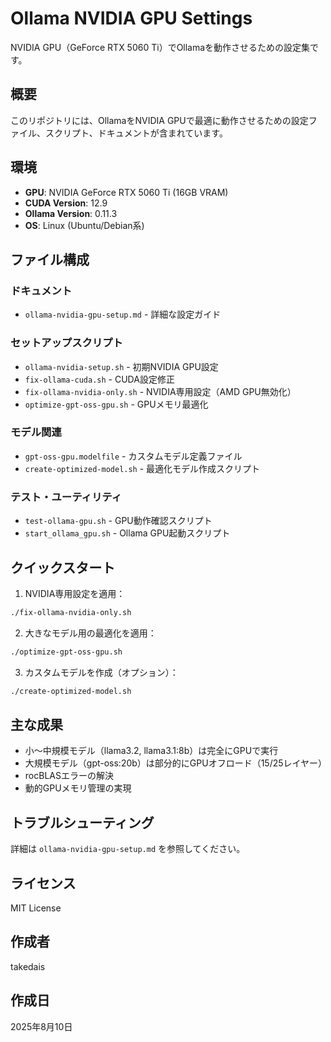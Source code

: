 # Ollama NVIDIA GPU Settings

NVIDIA GPU（GeForce RTX 5060 Ti）でOllamaを動作させるための設定集です。

## 概要

このリポジトリには、OllamaをNVIDIA GPUで最適に動作させるための設定ファイル、スクリプト、ドキュメントが含まれています。

## 環境

- **GPU**: NVIDIA GeForce RTX 5060 Ti (16GB VRAM)
- **CUDA Version**: 12.9
- **Ollama Version**: 0.11.3
- **OS**: Linux (Ubuntu/Debian系)

## ファイル構成

### ドキュメント
- `ollama-nvidia-gpu-setup.md` - 詳細な設定ガイド

### セットアップスクリプト
- `ollama-nvidia-setup.sh` - 初期NVIDIA GPU設定
- `fix-ollama-cuda.sh` - CUDA設定修正
- `fix-ollama-nvidia-only.sh` - NVIDIA専用設定（AMD GPU無効化）
- `optimize-gpt-oss-gpu.sh` - GPUメモリ最適化

### モデル関連
- `gpt-oss-gpu.modelfile` - カスタムモデル定義ファイル
- `create-optimized-model.sh` - 最適化モデル作成スクリプト

### テスト・ユーティリティ
- `test-ollama-gpu.sh` - GPU動作確認スクリプト
- `start_ollama_gpu.sh` - Ollama GPU起動スクリプト

## クイックスタート

1. NVIDIA専用設定を適用：
```bash
./fix-ollama-nvidia-only.sh
```

2. 大きなモデル用の最適化を適用：
```bash
./optimize-gpt-oss-gpu.sh
```

3. カスタムモデルを作成（オプション）：
```bash
./create-optimized-model.sh
```

## 主な成果

- 小〜中規模モデル（llama3.2, llama3.1:8b）は完全にGPUで実行
- 大規模モデル（gpt-oss:20b）は部分的にGPUオフロード（15/25レイヤー）
- rocBLASエラーの解決
- 動的GPUメモリ管理の実現

## トラブルシューティング

詳細は `ollama-nvidia-gpu-setup.md` を参照してください。

## ライセンス

MIT License

## 作成者

takedais

## 作成日

2025年8月10日